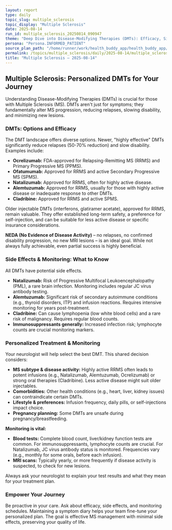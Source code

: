 ```yaml
---
layout: report
type: daily
topic_slug: multiple_sclerosis
topic_display: "Multiple Sclerosis"
date: 2025-08-14
run_id: multiple_sclerosis_20250814_090947
theme: "Deep Dive into Disease-Modifying Therapies (DMTs): Efficacy, Side Effects, and Personalized Treatment Selection"
persona: "Persona.INFORMED_PATIENT"
source_plan_path: "/home/runner/work/health_buddy_app/health_buddy_app/.results/multiple_sclerosis/weekly_plan/2025-08-11/plan.json"
permalink: /topics/multiple_sclerosis/daily/2025-08-14/multiple_sclerosis_20250814_090947/
title: "Multiple Sclerosis — 2025-08-14"
---
```


## Multiple Sclerosis: Personalized DMTs for Your Journey

Understanding Disease-Modifying Therapies (DMTs) is crucial for those with Multiple Sclerosis (MS). DMTs aren't just for symptoms; they fundamentally alter MS progression, reducing relapses, slowing disability, and minimizing new lesions.

### DMTs: Options and Efficacy

The DMT landscape offers diverse options. Newer, "highly effective" DMTs significantly reduce relapses (50-70% reduction) and slow disability. Examples include:
*   **Ocrelizumab:** FDA-approved for Relapsing-Remitting MS (RRMS) and Primary Progressive MS (PPMS).
*   **Ofatumumab:** Approved for RRMS and active Secondary Progressive MS (SPMS).
*   **Natalizumab:** Approved for RRMS, often for highly active disease.
*   **Alemtuzumab:** Approved for RRMS, usually for those with highly active disease or inadequate response to other DMTs.
*   **Cladribine:** Approved for RRMS and active SPMS.

Older injectable DMTs (interferons, glatiramer acetate), approved for RRMS, remain valuable. They offer established long-term safety, a preference for self-injection, and can be suitable for less active disease or specific insurance considerations.

**NEDA (No Evidence of Disease Activity)** – no relapses, no confirmed disability progression, no new MRI lesions – is an ideal goal. While not always fully achievable, even partial success is highly beneficial.

### Side Effects & Monitoring: What to Know

All DMTs have potential side effects.
*   **Natalizumab:** Risk of Progressive Multifocal Leukoencephalopathy (PML), a rare brain infection. Monitoring includes regular JC virus antibody testing.
*   **Alemtuzumab:** Significant risk of secondary autoimmune conditions (e.g., thyroid disorders, ITP) and infusion reactions. Requires intensive monitoring for years post-treatment.
*   **Cladribine:** Can cause lymphopenia (low white blood cells) and a rare risk of malignancy. Requires regular blood counts.
*   **Immunosuppressants generally:** Increased infection risk; lymphocyte counts are crucial monitoring markers.

### Personalized Treatment & Monitoring

Your neurologist will help select the best DMT. This shared decision considers:
*   **MS subtype & disease activity:** Highly active RRMS often leads to potent infusions (e.g., Natalizumab, Alemtuzumab, Ocrelizumab) or strong oral therapies (Cladribine). Less active disease might suit older injectables.
*   **Comorbidities:** Other health conditions (e.g., heart, liver, kidney issues) can contraindicate certain DMTs.
*   **Lifestyle & preferences:** Infusion frequency, daily pills, or self-injections impact choice.
*   **Pregnancy planning:** Some DMTs are unsafe during pregnancy/breastfeeding.

**Monitoring is vital:**
*   **Blood tests:** Complete blood count, liver/kidney function tests are common. For immunosuppressants, lymphocyte counts are crucial. For Natalizumab, JC virus antibody status is monitored. Frequencies vary (e.g., monthly for some orals, before each infusion).
*   **MRI scans:** Typically yearly, or more frequently if disease activity is suspected, to check for new lesions.

Always ask your neurologist to explain your test results and what they mean for your treatment plan.

### Empower Your Journey

Be proactive in your care. Ask about efficacy, side effects, and monitoring schedules. Maintaining a symptom diary helps your team fine-tune your personalized plan. The goal is effective MS management with minimal side effects, preserving your quality of life.

